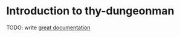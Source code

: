 # Introduction to thy-dungeonman

TODO: write [great documentation](http://jacobian.org/writing/great-documentation/what-to-write/)
